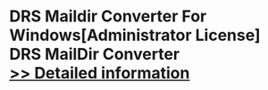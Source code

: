 # DRS Maildir Converter For Windows[Administrator License]<br />DRS MailDir Converter<br />[>> Detailed information](https://secure.shareit.com/shareit/product.html?productid=301004326&affiliateid=200057808)